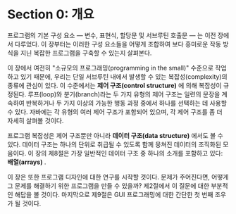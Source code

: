 # Section 0: 개요

프로그램의 기본 구성 요소 — 변수, 표현식, 할당문 및 서브루틴 호출문 — 는 이전 장에서 다루었다. 이 장부터는 이러한 구성 요소들을 어떻게 조합하여 보다 흥미로운 작동 방식을 지닌 복잡한 프로그램을 구축할 수 있는지 살펴본다.

이 장에서 여전히 "소규모의 프로그래밍(programming in the small)" 수준으로 작업하고 있기 때문에, 우리는 단일 서브루틴 내에서 발생할 수 있는 복잡성(complexity)의 종류에 관심이 있다. 이 수준에서는 **제어 구조(control structure)** 에 의해 복잡성이 규정된다. 루프(loop)와 분기(branch)라는 두 가지 유형의 제어 구조는 일련의 문장을 계속하여 반복하거나 두 가지 이상의 가능한 행동 과정 중에서 하나를 선택하는 데 사용할 수 있다. 자바에는 각 유형의 여러 제어 구조가 포함되어 있으며, 각 제어 구조를 좀 더 자세히 살펴볼 것이다.

프로그램 복잡성은 제어 구조뿐만 아니라 **데이터 구조(data structure)** 에서도 볼 수 있다. 데이터 구조는 하나의 단위로 취급될 수 있도록 함께 뭉쳐진 데이터의 조직화된 모음이다. 이 장의 제8절은 가장 일반적인 데이터 구조 중 하나의 소개를 포함하고 있다: **배열(arrays)** .

이 장은 또한 프로그램 디자인에 대한 연구를 시작할 것이다. 문제가 주어진다면, 어떻게 그 문제를 해결하기 위한 프로그램을 만들 수 있을까? 제2절에서 이 질문에 대한 부분적인 해답을 볼 것이다. 마지막으로 제9절은 GUI 프로그래밍에 대한 간단한 첫 번째 조우가 될 것이다.